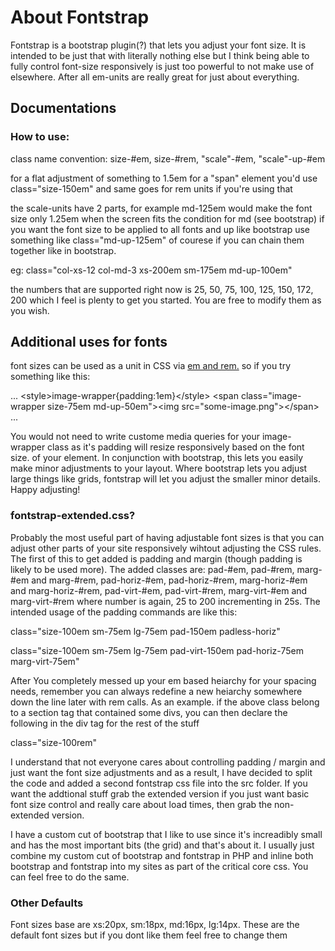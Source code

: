 # About Fontstrap
Fontstrap is a bootstrap plugin(?) that lets you adjust your font size. It is intended to be just that with literally nothing else but I think being able to fully control font-size responsively is just too powerful to not make use of elsewhere. After all em-units are really great for just about everything.

<h2>Documentations</h2>
<h3>How to use:</h3>
<p>class name convention: size-#em, size-#rem, "scale"-#em, "scale"-up-#em </p>
<p>for a flat adjustment of something to 1.5em for a "span" element you'd use class="size-150em" and same goes for rem units if you're using that</p>
<p>the scale-units have 2 parts, for example md-125em would make the font size only 1.25em when the screen fits the condition for md (see bootstrap) if you want the font size to be applied to all fonts and up like bootstrap use something like class="md-up-125em" of courese if you can chain them together like in bootstrap.</p>
<p>eg: class="col-xs-12 col-md-3 xs-200em sm-175em md-up-100em"</p>

<p>the numbers that are supported right now is 25, 50, 75, 100, 125, 150, 172, 200 which I feel is plenty to get you started. You are free to modify them as you wish.</p>

<h2>Additional uses for fonts</h2>
<p>font sizes can be used as a unit in CSS via <a href="http://zellwk.com/blog/rem-vs-em/">em and rem.</a> so if you try something like this: </p>

...
&lt;style&gt;image-wrapper{padding:1em}&lt;/style&gt;
&lt;span class=&quot;image-wrapper size-75em md-up-50em&quot;&gt;&lt;img src=&quot;some-image.png&quot;&gt;&lt;/span&gt;
...

<p>You would not need to write custome media queries for your image-wrapper class as it's padding will resize responsively based on the font size. of your element. In conjunction with bootstrap, this lets you easily make minor adjustments to your layout. Where bootstrap lets you adjust large things like grids, fontstrap will let you adjust the smaller minor details. Happy adjusting!</p>

<h3>fontstrap-extended.css?</h3>
<p>Probably the most useful part of having adjustable font sizes is that you can adjust other parts of your site responsively wihtout adjusting the CSS rules. The first of this to get added is padding and margin (though padding is likely to be used more). The added classes are: pad-#em, pad-#rem, marg-#em and marg-#rem, pad-horiz-#em, pad-horiz-#rem, marg-horiz-#em and marg-horiz-#rem, pad-virt-#em, pad-virt-#rem, marg-virt-#em and marg-virt-#rem where number is again, 25 to 200 incrementing in 25s. The intended usage of the padding commands are like this: </p>
<p>class="size-100em sm-75em lg-75em pad-150em padless-horiz"</p>
<p>class="size-100em sm-75em lg-75em pad-virt-150em pad-horiz-75em marg-virt-75em"</p>
<p>After You completely messed up your em based heiarchy for your spacing needs, remember you can always redefine a new heiarchy somewhere down the line later with rem calls. As an example. if the above class belong to a section tag that contained some divs, you can then declare the following in the div tag for the rest of the stuff</p>
<p>class="size-100rem"</p>
<p>I understand that not everyone cares about controlling padding / margin and just want the font size adjustments and as a result, I have decided to split the code and added a second fontstrap css file into the src folder. If you want the addtional stuff grab the extended version if you just want basic font size control and really care about load times, then grab the non-extended version.</p>
<p>I have a custom cut of bootstrap that I like to use since it's increadibly small and has the most important bits (the grid) and that's about it. I usually just combine my custom cut of bootstrap and fontstrap in PHP and inline both bootstrap and fontstrap into my sites as part of the critical core css. You can feel free to do the same.</p>

<h3>Other Defaults</h3>
<p>Font sizes base are xs:20px, sm:18px, md:16px, lg:14px. These are the default font sizes but if you dont like them feel free to change them </p>
